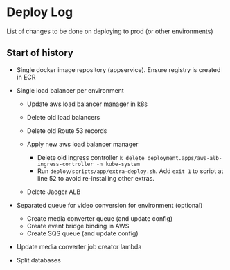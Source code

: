 # Deploy Log

List of changes to be done on deploying to prod (or other environments)

## Start of history

- Single docker image repository (appservice). Ensure registry is created in ECR
- Single load balancer per environment

  - Update aws load balancer manager in k8s
  - Delete old load balancers
  - Delete old Route 53 records
  - Apply new aws load balancer manager

    - Delete old ingress controller `k delete deployment.apps/aws-alb-ingress-controller -n kube-system`
    - Run `deploy/scripts/app/extra-deploy.sh`.
      Add `exit 1` to script at line 52 to avoid re-installing other extras.

  - Delete Jaeger ALB

- Separated queue for video conversion for environment (optional)
  - Create media converter queue (and update config)
  - Create event bridge binding in AWS
  - Create SQS queue (and update config)
- Update media converter job creator lambda
- Split databases
